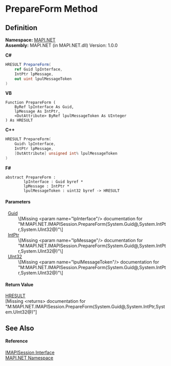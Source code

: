 # PrepareForm Method




## Definition
**Namespace:** <a href="5bef4637-66f8-16d4-e5f4-4d0da57a1538.md">MAPI.NET</a>  
**Assembly:** MAPI.NET (in MAPI.NET.dll) Version: 1.0.0

**C#**
``` C#
HRESULT PrepareForm(
	ref Guid lpInterface,
	IntPtr lpMessage,
	out uint lpulMessageToken
)
```
**VB**
``` VB
Function PrepareForm ( 
	ByRef lpInterface As Guid,
	lpMessage As IntPtr,
	<OutAttribute> ByRef lpulMessageToken As UInteger
) As HRESULT
```
**C++**
``` C++
HRESULT PrepareForm(
	Guid% lpInterface, 
	IntPtr lpMessage, 
	[OutAttribute] unsigned int% lpulMessageToken
)
```
**F#**
``` F#
abstract PrepareForm : 
        lpInterface : Guid byref * 
        lpMessage : IntPtr * 
        lpulMessageToken : uint32 byref -> HRESULT 
```



#### Parameters
<dl><dt>  <a href="https://learn.microsoft.com/dotnet/api/system.guid" target="_blank" rel="noopener noreferrer">Guid</a></dt><dd>\[Missing &lt;param name="lpInterface"/&gt; documentation for "M:MAPI.NET.IMAPISession.PrepareForm(System.Guid@,System.IntPtr,System.UInt32@)"\]</dd><dt>  <a href="https://learn.microsoft.com/dotnet/api/system.intptr" target="_blank" rel="noopener noreferrer">IntPtr</a></dt><dd>\[Missing &lt;param name="lpMessage"/&gt; documentation for "M:MAPI.NET.IMAPISession.PrepareForm(System.Guid@,System.IntPtr,System.UInt32@)"\]</dd><dt>  <a href="https://learn.microsoft.com/dotnet/api/system.uint32" target="_blank" rel="noopener noreferrer">UInt32</a></dt><dd>\[Missing &lt;param name="lpulMessageToken"/&gt; documentation for "M:MAPI.NET.IMAPISession.PrepareForm(System.Guid@,System.IntPtr,System.UInt32@)"\]</dd></dl>

#### Return Value
<a href="50596607-a328-ef10-6ea9-0448fbb7d197.md">HRESULT</a>  
\[Missing &lt;returns&gt; documentation for "M:MAPI.NET.IMAPISession.PrepareForm(System.Guid@,System.IntPtr,System.UInt32@)"\]

## See Also


#### Reference
<a href="d28ec202-b730-fb1f-42ac-5545b0b43d47.md">IMAPISession Interface</a>  
<a href="5bef4637-66f8-16d4-e5f4-4d0da57a1538.md">MAPI.NET Namespace</a>  
